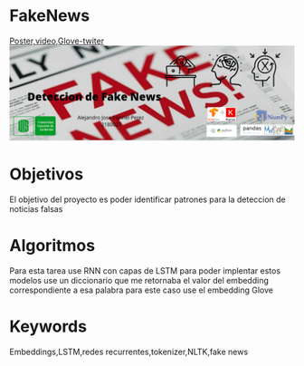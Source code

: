 # FakeNews
<a href="https://drive.google.com/drive/folders/1wMCn47tdkBFOanHzraiXVxkNxLkln05w?usp=sharing">
Poster,video,Glove-twiter</a>
<img src="banner.png" alt="Drawing" style="width:1700px;">
<h1>Objetivos</h1>
<p>El objetivo del proyecto es poder identificar patrones para la deteccion de noticias falsas</p>
<h1>Algoritmos</h1>
<p>Para esta tarea use RNN con capas de LSTM para poder implentar estos modelos use un diccionario que me retornaba el valor del
embedding correspondiente a esa palabra para este caso use el embedding Glove</p>
<h1>Keywords</h1>
<p>Embeddings,LSTM,redes recurrentes,tokenizer,NLTK,fake news</p>
